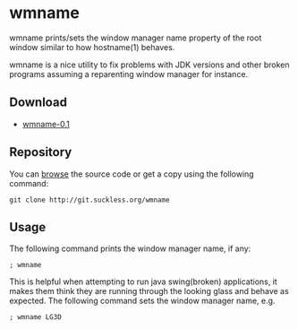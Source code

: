wmname
======
wmname prints/sets the window manager name property of the root window similar
to how hostname(1) behaves.

wmname is a nice utility to fix problems with JDK versions and other broken
programs assuming a reparenting window manager for instance.

Download
--------
* [wmname-0.1](http://dl.suckless.org/tools/wmname-0.1.tar.gz)

Repository
----------
You can [browse](http://git.suckless.org/wmname) the source code or get a
copy using the following command:

	git clone http://git.suckless.org/wmname

Usage
-----
The following command prints the window manager name, if any:

	; wmname

This is helpful when attempting to run java swing(broken) applications,
it makes them think they are running through the looking glass and behave as expected.
The following command sets the window manager name, e.g.

	; wmname LG3D

